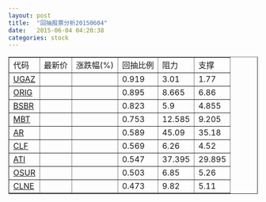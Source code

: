 ```yaml
---
layout: post
title:  "回抽股票分析20150604"
date:   2015-06-04 04:20:38
categories: stock
---
```

<script type="text/javascript">
var stockList = []
stockList.push('gb_ugaz');
stockList.push('gb_orig');
stockList.push('gb_bsbr');
stockList.push('gb_mbt');
stockList.push('gb_ar');
stockList.push('gb_clf');
stockList.push('gb_ati');
stockList.push('gb_osur');
stockList.push('gb_clne');
</script>
<table border="1">
 <tr>
 <td>代码</td>
 <td>最新价</td>
 <td>涨跌幅(%)</td>
 <td>回抽比例</td>
 <td>阻力</td>
 <td>支撑</td>
</tr>
  <tr id="ugaz">
  <td><a href="http://stock.finance.sina.com.cn/usstock/quotes/UGAZ.html" target="_blank">UGAZ</a></td><td></td><td></td><td>0.919</td><td>3.01</td><td>1.77</td></tr>
  <tr id="orig">
  <td><a href="http://stock.finance.sina.com.cn/usstock/quotes/ORIG.html" target="_blank">ORIG</a></td><td></td><td></td><td>0.895</td><td>8.665</td><td>6.86</td></tr>
  <tr id="bsbr">
  <td><a href="http://stock.finance.sina.com.cn/usstock/quotes/BSBR.html" target="_blank">BSBR</a></td><td></td><td></td><td>0.823</td><td>5.9</td><td>4.855</td></tr>
  <tr id="mbt">
  <td><a href="http://stock.finance.sina.com.cn/usstock/quotes/MBT.html" target="_blank">MBT</a></td><td></td><td></td><td>0.753</td><td>12.585</td><td>9.205</td></tr>
  <tr id="ar">
  <td><a href="http://stock.finance.sina.com.cn/usstock/quotes/AR.html" target="_blank">AR</a></td><td></td><td></td><td>0.589</td><td>45.09</td><td>35.18</td></tr>
  <tr id="clf">
  <td><a href="http://stock.finance.sina.com.cn/usstock/quotes/CLF.html" target="_blank">CLF</a></td><td></td><td></td><td>0.569</td><td>6.26</td><td>4.52</td></tr>
  <tr id="ati">
  <td><a href="http://stock.finance.sina.com.cn/usstock/quotes/ATI.html" target="_blank">ATI</a></td><td></td><td></td><td>0.547</td><td>37.395</td><td>29.895</td></tr>
  <tr id="osur">
  <td><a href="http://stock.finance.sina.com.cn/usstock/quotes/OSUR.html" target="_blank">OSUR</a></td><td></td><td></td><td>0.503</td><td>6.85</td><td>5.26</td></tr>
  <tr id="clne">
  <td><a href="http://stock.finance.sina.com.cn/usstock/quotes/CLNE.html" target="_blank">CLNE</a></td><td></td><td></td><td>0.473</td><td>9.82</td><td>5.11</td></tr>
</table>
